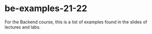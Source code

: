 # be-examples-21-22
For the Backend course, this is a list of examples found in the slides of lectures and labs.
